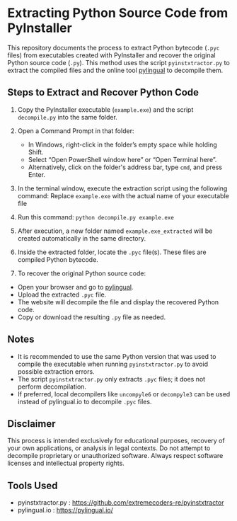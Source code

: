   # Extracting Python Source Code from PyInstaller

This repository documents the process to extract Python bytecode (`.pyc` files) from executables created with PyInstaller and recover the original Python source code (`.py`). This method uses the script `pyinstxtractor.py` to extract the compiled files and the online tool [pylingual](https://pylingual.io/) to decompile them.

## Steps to Extract and Recover Python Code

1. Copy the PyInstaller executable (`example.exe`) and the script `decompile.py` into the same folder.

2. Open a Command Prompt in that folder:
   - In Windows, right-click in the folder’s empty space while holding Shift.
   - Select “Open PowerShell window here” or “Open Terminal here”.
   - Alternatively, click on the folder's address bar, type `cmd`, and press Enter.

3. In the terminal window, execute the extraction script using the following command:
   Replace `example.exe` with the actual name of your executable file

 4. Run this command: `python decompile.py example.exe`

5. After execution, a new folder named `example.exe_extracted` will be created automatically in the same directory.

6. Inside the extracted folder, locate the `.pyc` file(s). These files are compiled Python bytecode.

7. To recover the original Python source code:
- Open your browser and go to [pylingual](https://pylingual.io/).
- Upload the extracted `.pyc` file.
- The website will decompile the file and display the recovered Python code.
- Copy or download the resulting `.py` file as needed.

## Notes

- It is recommended to use the same Python version that was used to compile the executable when running `pyinstxtractor.py` to avoid possible extraction errors.
- The script `pyinstxtractor.py` only extracts `.pyc` files; it does not perform decompilation.
- If preferred, local decompilers like `uncompyle6` or `decompyle3` can be used instead of pylingual.io to decompile `.pyc` files.

## Disclaimer

This process is intended exclusively for educational purposes, recovery of your own applications, or analysis in legal contexts. Do not attempt to decompile proprietary or unauthorized software. Always respect software licenses and intellectual property rights.

## Tools Used

- pyinstxtractor.py : https://github.com/extremecoders-re/pyinstxtractor
- pylingual.io : https://pylingual.io/
